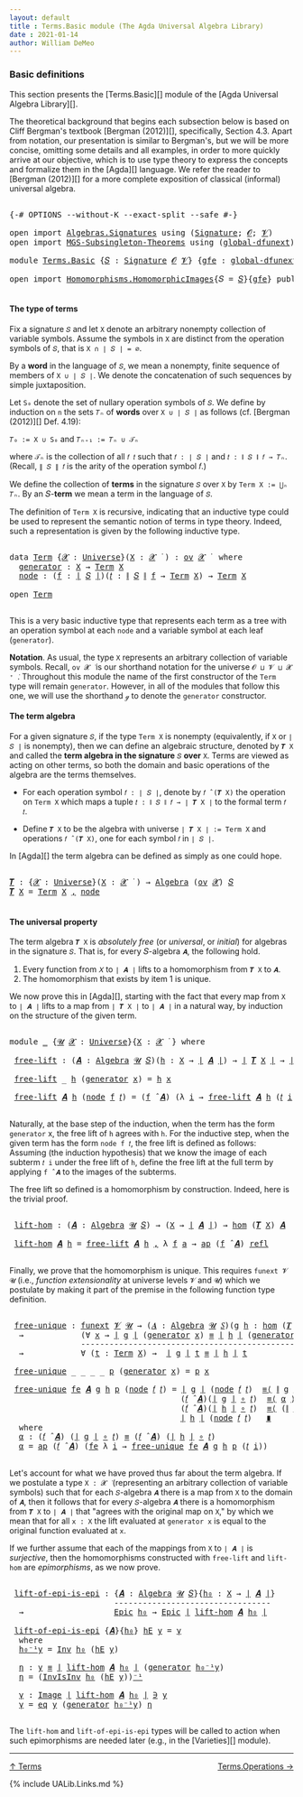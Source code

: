 ```yaml
---
layout: default
title : Terms.Basic module (The Agda Universal Algebra Library)
date : 2021-01-14
author: William DeMeo
---
```


### <a id="basic-definitions">Basic definitions</a>

This section presents the [Terms.Basic][] module of the [Agda Universal Algebra Library][].

The theoretical background that begins each subsection below is based on Cliff Bergman's textbook [Bergman (2012)][], specifically, Section 4.3.  Apart from notation, our presentation is similar to Bergman's, but we will be more concise, omitting some details and all examples, in order to more quickly arrive at our objective, which is to use type theory to express the concepts and formalize them in the [Agda][] language.  We refer the reader to [Bergman (2012)][] for a more complete exposition of classical (informal) universal algebra.

<pre class="Agda">

<a id="833" class="Symbol">{-#</a> <a id="837" class="Keyword">OPTIONS</a> <a id="845" class="Pragma">--without-K</a> <a id="857" class="Pragma">--exact-split</a> <a id="871" class="Pragma">--safe</a> <a id="878" class="Symbol">#-}</a>

<a id="883" class="Keyword">open</a> <a id="888" class="Keyword">import</a> <a id="895" href="Algebras.Signatures.html" class="Module">Algebras.Signatures</a> <a id="915" class="Keyword">using</a> <a id="921" class="Symbol">(</a><a id="922" href="Algebras.Signatures.html#1580" class="Function">Signature</a><a id="931" class="Symbol">;</a> <a id="933" href="Overture.Preliminaries.html#8157" class="Generalizable">𝓞</a><a id="934" class="Symbol">;</a> <a id="936" href="Universes.html#262" class="Generalizable">𝓥</a><a id="937" class="Symbol">)</a>
<a id="939" class="Keyword">open</a> <a id="944" class="Keyword">import</a> <a id="951" href="MGS-Subsingleton-Theorems.html" class="Module">MGS-Subsingleton-Theorems</a> <a id="977" class="Keyword">using</a> <a id="983" class="Symbol">(</a><a id="984" href="MGS-Subsingleton-Theorems.html#3468" class="Function">global-dfunext</a><a id="998" class="Symbol">)</a>

<a id="1001" class="Keyword">module</a> <a id="1008" href="Terms.Basic.html" class="Module">Terms.Basic</a> <a id="1020" class="Symbol">{</a><a id="1021" href="Terms.Basic.html#1021" class="Bound">𝑆</a> <a id="1023" class="Symbol">:</a> <a id="1025" href="Algebras.Signatures.html#1580" class="Function">Signature</a> <a id="1035" href="Overture.Preliminaries.html#8157" class="Generalizable">𝓞</a> <a id="1037" href="Universes.html#262" class="Generalizable">𝓥</a><a id="1038" class="Symbol">}</a> <a id="1040" class="Symbol">{</a><a id="1041" href="Terms.Basic.html#1041" class="Bound">gfe</a> <a id="1045" class="Symbol">:</a> <a id="1047" href="MGS-Subsingleton-Theorems.html#3468" class="Function">global-dfunext</a><a id="1061" class="Symbol">}</a> <a id="1063" class="Keyword">where</a>

<a id="1070" class="Keyword">open</a> <a id="1075" class="Keyword">import</a> <a id="1082" href="Homomorphisms.HomomorphicImages.html" class="Module">Homomorphisms.HomomorphicImages</a><a id="1113" class="Symbol">{</a><a id="1114" class="Argument">𝑆</a> <a id="1116" class="Symbol">=</a> <a id="1118" href="Terms.Basic.html#1021" class="Bound">𝑆</a><a id="1119" class="Symbol">}{</a><a id="1121" href="Terms.Basic.html#1041" class="Bound">gfe</a><a id="1124" class="Symbol">}</a> <a id="1126" class="Keyword">public</a>

</pre>

#### <a id="the-type-of-terms">The type of terms</a>

Fix a signature `𝑆` and let `X` denote an arbitrary nonempty collection of variable symbols. Assume the symbols in `X` are distinct from the operation symbols of `𝑆`, that is `X ∩ ∣ 𝑆 ∣ = ∅`.

By a **word** in the language of `𝑆`, we mean a nonempty, finite sequence of members of `X ∪ ∣ 𝑆 ∣`. We denote the concatenation of such sequences by simple juxtaposition.

Let `S₀` denote the set of nullary operation symbols of `𝑆`. We define by induction on `n` the sets `𝑇ₙ` of **words** over `X ∪ ∣ 𝑆 ∣` as follows (cf. [Bergman (2012)][] Def. 4.19):

`𝑇₀ := X ∪ S₀` and `𝑇ₙ₊₁ := 𝑇ₙ ∪ 𝒯ₙ`

where `𝒯ₙ` is the collection of all `𝑓 𝑡` such that `𝑓 : ∣ 𝑆 ∣` and `𝑡 : ∥ 𝑆 ∥ 𝑓 → 𝑇ₙ`. (Recall, `∥ 𝑆 ∥ 𝑓` is the arity of the operation symbol 𝑓.)

We define the collection of **terms** in the signature `𝑆` over `X` by `Term X := ⋃ₙ 𝑇ₙ`. By an 𝑆-**term** we mean a term in the language of `𝑆`.

The definition of `Term X` is recursive, indicating that an inductive type could be used to represent the semantic notion of terms in type theory. Indeed, such a representation is given by the following inductive type.

<pre class="Agda">

<a id="2317" class="Keyword">data</a> <a id="Term"></a><a id="2322" href="Terms.Basic.html#2322" class="Datatype">Term</a> <a id="2327" class="Symbol">{</a><a id="2328" href="Terms.Basic.html#2328" class="Bound">𝓧</a> <a id="2330" class="Symbol">:</a> <a id="2332" href="Universes.html#205" class="Function">Universe</a><a id="2340" class="Symbol">}(</a><a id="2342" href="Terms.Basic.html#2342" class="Bound">X</a> <a id="2344" class="Symbol">:</a> <a id="2346" href="Terms.Basic.html#2328" class="Bound">𝓧</a> <a id="2348" href="Universes.html#403" class="Function Operator">̇</a> <a id="2350" class="Symbol">)</a> <a id="2352" class="Symbol">:</a> <a id="2354" href="Algebras.Products.html#2262" class="Function">ov</a> <a id="2357" href="Terms.Basic.html#2328" class="Bound">𝓧</a> <a id="2359" href="Universes.html#403" class="Function Operator">̇</a>  <a id="2362" class="Keyword">where</a>
  <a id="Term.generator"></a><a id="2370" href="Terms.Basic.html#2370" class="InductiveConstructor">generator</a> <a id="2380" class="Symbol">:</a> <a id="2382" href="Terms.Basic.html#2342" class="Bound">X</a> <a id="2384" class="Symbol">→</a> <a id="2386" href="Terms.Basic.html#2322" class="Datatype">Term</a> <a id="2391" href="Terms.Basic.html#2342" class="Bound">X</a>
  <a id="Term.node"></a><a id="2395" href="Terms.Basic.html#2395" class="InductiveConstructor">node</a> <a id="2400" class="Symbol">:</a> <a id="2402" class="Symbol">(</a><a id="2403" href="Terms.Basic.html#2403" class="Bound">f</a> <a id="2405" class="Symbol">:</a> <a id="2407" href="Overture.Preliminaries.html#13759" class="Function Operator">∣</a> <a id="2409" href="Terms.Basic.html#1021" class="Bound">𝑆</a> <a id="2411" href="Overture.Preliminaries.html#13759" class="Function Operator">∣</a><a id="2412" class="Symbol">)(</a><a id="2414" href="Terms.Basic.html#2414" class="Bound">𝑡</a> <a id="2416" class="Symbol">:</a> <a id="2418" href="Overture.Preliminaries.html#13811" class="Function Operator">∥</a> <a id="2420" href="Terms.Basic.html#1021" class="Bound">𝑆</a> <a id="2422" href="Overture.Preliminaries.html#13811" class="Function Operator">∥</a> <a id="2424" href="Terms.Basic.html#2403" class="Bound">f</a> <a id="2426" class="Symbol">→</a> <a id="2428" href="Terms.Basic.html#2322" class="Datatype">Term</a> <a id="2433" href="Terms.Basic.html#2342" class="Bound">X</a><a id="2434" class="Symbol">)</a> <a id="2436" class="Symbol">→</a> <a id="2438" href="Terms.Basic.html#2322" class="Datatype">Term</a> <a id="2443" href="Terms.Basic.html#2342" class="Bound">X</a>

<a id="2446" class="Keyword">open</a> <a id="2451" href="Terms.Basic.html#2322" class="Module">Term</a>

</pre>

This is a very basic inductive type that represents each term as a tree with an operation symbol at each `node` and a variable symbol at each leaf (`generator`).


**Notation**. As usual, the type `X` represents an arbitrary collection of variable symbols. Recall, `ov 𝓧 ̇` is our shorthand notation for the universe `𝓞 ⊔ 𝓥 ⊔ 𝓧 ⁺ ̇`.  Throughout this module the name of the first constructor of the `Term` type will remain `generator`. However, in all of the modules that follow this one, we will use the shorthand `ℊ` to denote the `generator` constructor.



#### <a id="the-term-algebra">The term algebra</a>

For a given signature `𝑆`, if the type `Term X` is nonempty (equivalently, if `X` or `∣ 𝑆 ∣` is nonempty), then we can define an algebraic structure, denoted by `𝑻 X` and called the **term algebra in the signature** `𝑆` **over** `X`.  Terms are viewed as acting on other terms, so both the domain and basic operations of the algebra are the terms themselves.

* For each operation symbol `𝑓 : ∣ 𝑆 ∣`, denote by `𝑓 ̂ (𝑻 X)` the operation on `Term X` which maps a tuple `𝑡 : ∥ 𝑆 ∥ 𝑓 → ∣ 𝑻 X ∣` to the formal term `𝑓 𝑡`.

* Define `𝑻 X` to be the algebra with universe `∣ 𝑻 X ∣ := Term X` and operations `𝑓 ̂ (𝑻 X)`, one for each symbol `𝑓` in `∣ 𝑆 ∣`.

In [Agda][] the term algebra can be defined as simply as one could hope.

<pre class="Agda">

<a id="𝑻"></a><a id="3821" href="Terms.Basic.html#3821" class="Function">𝑻</a> <a id="3823" class="Symbol">:</a> <a id="3825" class="Symbol">{</a><a id="3826" href="Terms.Basic.html#3826" class="Bound">𝓧</a> <a id="3828" class="Symbol">:</a> <a id="3830" href="Universes.html#205" class="Function">Universe</a><a id="3838" class="Symbol">}(</a><a id="3840" href="Terms.Basic.html#3840" class="Bound">X</a> <a id="3842" class="Symbol">:</a> <a id="3844" href="Terms.Basic.html#3826" class="Bound">𝓧</a> <a id="3846" href="Universes.html#403" class="Function Operator">̇</a> <a id="3848" class="Symbol">)</a> <a id="3850" class="Symbol">→</a> <a id="3852" href="Algebras.Algebras.html#777" class="Function">Algebra</a> <a id="3860" class="Symbol">(</a><a id="3861" href="Algebras.Products.html#2262" class="Function">ov</a> <a id="3864" href="Terms.Basic.html#3826" class="Bound">𝓧</a><a id="3865" class="Symbol">)</a> <a id="3867" href="Terms.Basic.html#1021" class="Bound">𝑆</a>
<a id="3869" href="Terms.Basic.html#3821" class="Function">𝑻</a> <a id="3871" href="Terms.Basic.html#3871" class="Bound">X</a> <a id="3873" class="Symbol">=</a> <a id="3875" href="Terms.Basic.html#2322" class="Datatype">Term</a> <a id="3880" href="Terms.Basic.html#3871" class="Bound">X</a> <a id="3882" href="MGS-MLTT.html#2929" class="InductiveConstructor Operator">,</a> <a id="3884" href="Terms.Basic.html#2395" class="InductiveConstructor">node</a>

</pre>



#### <a id="the-universal-property">The universal property</a>

The term algebra `𝑻 X` is *absolutely free* (or *universal*, or *initial*) for algebras in the signature `𝑆`. That is, for every 𝑆-algebra `𝑨`, the following hold.

1. Every function from `𝑋` to `∣ 𝑨 ∣` lifts to a homomorphism from `𝑻 X` to `𝑨`.
2. The homomorphism that exists by item 1 is unique.

We now prove this in [Agda][], starting with the fact that every map from `X` to `∣ 𝑨 ∣` lifts to a map from `∣ 𝑻 X ∣` to `∣ 𝑨 ∣` in a natural way, by induction on the structure of the given term.

<pre class="Agda">

<a id="4480" class="Keyword">module</a> <a id="4487" href="Terms.Basic.html#4487" class="Module">_</a> <a id="4489" class="Symbol">{</a><a id="4490" href="Terms.Basic.html#4490" class="Bound">𝓤</a> <a id="4492" href="Terms.Basic.html#4492" class="Bound">𝓧</a> <a id="4494" class="Symbol">:</a> <a id="4496" href="Universes.html#205" class="Function">Universe</a><a id="4504" class="Symbol">}{</a><a id="4506" href="Terms.Basic.html#4506" class="Bound">X</a> <a id="4508" class="Symbol">:</a> <a id="4510" href="Terms.Basic.html#4492" class="Bound">𝓧</a> <a id="4512" href="Universes.html#403" class="Function Operator">̇</a> <a id="4514" class="Symbol">}</a> <a id="4516" class="Keyword">where</a>

 <a id="4524" href="Terms.Basic.html#4524" class="Function">free-lift</a> <a id="4534" class="Symbol">:</a> <a id="4536" class="Symbol">(</a><a id="4537" href="Terms.Basic.html#4537" class="Bound">𝑨</a> <a id="4539" class="Symbol">:</a> <a id="4541" href="Algebras.Algebras.html#777" class="Function">Algebra</a> <a id="4549" href="Terms.Basic.html#4490" class="Bound">𝓤</a> <a id="4551" href="Terms.Basic.html#1021" class="Bound">𝑆</a><a id="4552" class="Symbol">)(</a><a id="4554" href="Terms.Basic.html#4554" class="Bound">h</a> <a id="4556" class="Symbol">:</a> <a id="4558" href="Terms.Basic.html#4506" class="Bound">X</a> <a id="4560" class="Symbol">→</a> <a id="4562" href="Overture.Preliminaries.html#13759" class="Function Operator">∣</a> <a id="4564" href="Terms.Basic.html#4537" class="Bound">𝑨</a> <a id="4566" href="Overture.Preliminaries.html#13759" class="Function Operator">∣</a><a id="4567" class="Symbol">)</a> <a id="4569" class="Symbol">→</a> <a id="4571" href="Overture.Preliminaries.html#13759" class="Function Operator">∣</a> <a id="4573" href="Terms.Basic.html#3821" class="Function">𝑻</a> <a id="4575" href="Terms.Basic.html#4506" class="Bound">X</a> <a id="4577" href="Overture.Preliminaries.html#13759" class="Function Operator">∣</a> <a id="4579" class="Symbol">→</a> <a id="4581" href="Overture.Preliminaries.html#13759" class="Function Operator">∣</a> <a id="4583" href="Terms.Basic.html#4537" class="Bound">𝑨</a> <a id="4585" href="Overture.Preliminaries.html#13759" class="Function Operator">∣</a>

 <a id="4589" href="Terms.Basic.html#4524" class="Function">free-lift</a> <a id="4599" class="Symbol">_</a> <a id="4601" href="Terms.Basic.html#4601" class="Bound">h</a> <a id="4603" class="Symbol">(</a><a id="4604" href="Terms.Basic.html#2370" class="InductiveConstructor">generator</a> <a id="4614" href="Terms.Basic.html#4614" class="Bound">x</a><a id="4615" class="Symbol">)</a> <a id="4617" class="Symbol">=</a> <a id="4619" href="Terms.Basic.html#4601" class="Bound">h</a> <a id="4621" href="Terms.Basic.html#4614" class="Bound">x</a>

 <a id="4625" href="Terms.Basic.html#4524" class="Function">free-lift</a> <a id="4635" href="Terms.Basic.html#4635" class="Bound">𝑨</a> <a id="4637" href="Terms.Basic.html#4637" class="Bound">h</a> <a id="4639" class="Symbol">(</a><a id="4640" href="Terms.Basic.html#2395" class="InductiveConstructor">node</a> <a id="4645" href="Terms.Basic.html#4645" class="Bound">f</a> <a id="4647" href="Terms.Basic.html#4647" class="Bound">𝑡</a><a id="4648" class="Symbol">)</a> <a id="4650" class="Symbol">=</a> <a id="4652" class="Symbol">(</a><a id="4653" href="Terms.Basic.html#4645" class="Bound">f</a> <a id="4655" href="Algebras.Algebras.html#3092" class="Function Operator">̂</a> <a id="4657" href="Terms.Basic.html#4635" class="Bound">𝑨</a><a id="4658" class="Symbol">)</a> <a id="4660" class="Symbol">(λ</a> <a id="4663" href="Terms.Basic.html#4663" class="Bound">i</a> <a id="4665" class="Symbol">→</a> <a id="4667" href="Terms.Basic.html#4524" class="Function">free-lift</a> <a id="4677" href="Terms.Basic.html#4635" class="Bound">𝑨</a> <a id="4679" href="Terms.Basic.html#4637" class="Bound">h</a> <a id="4681" class="Symbol">(</a><a id="4682" href="Terms.Basic.html#4647" class="Bound">𝑡</a> <a id="4684" href="Terms.Basic.html#4663" class="Bound">i</a><a id="4685" class="Symbol">))</a>

</pre>

Naturally, at the base step of the induction, when the term has the form `generator`
x, the free lift of `h` agrees with `h`.  For the inductive step, when the
given term has the form `node f 𝑡`, the free lift is defined as
follows: Assuming (the induction hypothesis) that we know the image of each
subterm `𝑡 i` under the free lift of `h`, define the free lift at the
full term by applying `f ̂ 𝑨` to the images of the subterms.

The free lift so defined is a homomorphism by construction. Indeed, here is the trivial proof.

<pre class="Agda">

 <a id="5244" href="Terms.Basic.html#5244" class="Function">lift-hom</a> <a id="5253" class="Symbol">:</a> <a id="5255" class="Symbol">(</a><a id="5256" href="Terms.Basic.html#5256" class="Bound">𝑨</a> <a id="5258" class="Symbol">:</a> <a id="5260" href="Algebras.Algebras.html#777" class="Function">Algebra</a> <a id="5268" href="Terms.Basic.html#4490" class="Bound">𝓤</a> <a id="5270" href="Terms.Basic.html#1021" class="Bound">𝑆</a><a id="5271" class="Symbol">)</a> <a id="5273" class="Symbol">→</a> <a id="5275" class="Symbol">(</a><a id="5276" href="Terms.Basic.html#4506" class="Bound">X</a> <a id="5278" class="Symbol">→</a> <a id="5280" href="Overture.Preliminaries.html#13759" class="Function Operator">∣</a> <a id="5282" href="Terms.Basic.html#5256" class="Bound">𝑨</a> <a id="5284" href="Overture.Preliminaries.html#13759" class="Function Operator">∣</a><a id="5285" class="Symbol">)</a> <a id="5287" class="Symbol">→</a> <a id="5289" href="Homomorphisms.Basic.html#2270" class="Function">hom</a> <a id="5293" class="Symbol">(</a><a id="5294" href="Terms.Basic.html#3821" class="Function">𝑻</a> <a id="5296" href="Terms.Basic.html#4506" class="Bound">X</a><a id="5297" class="Symbol">)</a> <a id="5299" href="Terms.Basic.html#5256" class="Bound">𝑨</a>

 <a id="5303" href="Terms.Basic.html#5244" class="Function">lift-hom</a> <a id="5312" href="Terms.Basic.html#5312" class="Bound">𝑨</a> <a id="5314" href="Terms.Basic.html#5314" class="Bound">h</a> <a id="5316" class="Symbol">=</a> <a id="5318" href="Terms.Basic.html#4524" class="Function">free-lift</a> <a id="5328" href="Terms.Basic.html#5312" class="Bound">𝑨</a> <a id="5330" href="Terms.Basic.html#5314" class="Bound">h</a> <a id="5332" href="MGS-MLTT.html#2929" class="InductiveConstructor Operator">,</a> <a id="5334" class="Symbol">λ</a> <a id="5336" href="Terms.Basic.html#5336" class="Bound">f</a> <a id="5338" href="Terms.Basic.html#5338" class="Bound">a</a> <a id="5340" class="Symbol">→</a> <a id="5342" href="MGS-MLTT.html#6613" class="Function">ap</a> <a id="5345" class="Symbol">(</a><a id="5346" href="Terms.Basic.html#5336" class="Bound">f</a> <a id="5348" href="Algebras.Algebras.html#3092" class="Function Operator">̂</a> <a id="5350" href="Terms.Basic.html#5312" class="Bound">𝑨</a><a id="5351" class="Symbol">)</a> <a id="5353" href="MGS-MLTT.html#4221" class="InductiveConstructor">refl</a>

</pre>

Finally, we prove that the homomorphism is unique.  This requires `funext 𝓥 𝓤` (i.e., *function extensionality* at universe levels `𝓥` and `𝓤`) which we postulate by making it part of the premise in the following function type definition.

<pre class="Agda">

 <a id="5626" href="Terms.Basic.html#5626" class="Function">free-unique</a> <a id="5638" class="Symbol">:</a> <a id="5640" href="MGS-FunExt-from-Univalence.html#393" class="Function">funext</a> <a id="5647" href="Terms.Basic.html#1037" class="Bound">𝓥</a> <a id="5649" href="Terms.Basic.html#4490" class="Bound">𝓤</a> <a id="5651" class="Symbol">→</a> <a id="5653" class="Symbol">(</a><a id="5654" href="Terms.Basic.html#5654" class="Bound">𝑨</a> <a id="5656" class="Symbol">:</a> <a id="5658" href="Algebras.Algebras.html#777" class="Function">Algebra</a> <a id="5666" href="Terms.Basic.html#4490" class="Bound">𝓤</a> <a id="5668" href="Terms.Basic.html#1021" class="Bound">𝑆</a><a id="5669" class="Symbol">)(</a><a id="5671" href="Terms.Basic.html#5671" class="Bound">g</a> <a id="5673" href="Terms.Basic.html#5673" class="Bound">h</a> <a id="5675" class="Symbol">:</a> <a id="5677" href="Homomorphisms.Basic.html#2270" class="Function">hom</a> <a id="5681" class="Symbol">(</a><a id="5682" href="Terms.Basic.html#3821" class="Function">𝑻</a> <a id="5684" href="Terms.Basic.html#4506" class="Bound">X</a><a id="5685" class="Symbol">)</a> <a id="5687" href="Terms.Basic.html#5654" class="Bound">𝑨</a><a id="5688" class="Symbol">)</a>
  <a id="5692" class="Symbol">→</a>            <a id="5705" class="Symbol">(∀</a> <a id="5708" href="Terms.Basic.html#5708" class="Bound">x</a> <a id="5710" class="Symbol">→</a> <a id="5712" href="Overture.Preliminaries.html#13759" class="Function Operator">∣</a> <a id="5714" href="Terms.Basic.html#5671" class="Bound">g</a> <a id="5716" href="Overture.Preliminaries.html#13759" class="Function Operator">∣</a> <a id="5718" class="Symbol">(</a><a id="5719" href="Terms.Basic.html#2370" class="InductiveConstructor">generator</a> <a id="5729" href="Terms.Basic.html#5708" class="Bound">x</a><a id="5730" class="Symbol">)</a> <a id="5732" href="MGS-MLTT.html#4207" class="Datatype Operator">≡</a> <a id="5734" href="Overture.Preliminaries.html#13759" class="Function Operator">∣</a> <a id="5736" href="Terms.Basic.html#5673" class="Bound">h</a> <a id="5738" href="Overture.Preliminaries.html#13759" class="Function Operator">∣</a> <a id="5740" class="Symbol">(</a><a id="5741" href="Terms.Basic.html#2370" class="InductiveConstructor">generator</a> <a id="5751" href="Terms.Basic.html#5708" class="Bound">x</a><a id="5752" class="Symbol">))</a>
               <a id="5770" class="Comment">----------------------------------------------------</a>
  <a id="5825" class="Symbol">→</a>            <a id="5838" class="Symbol">∀</a> <a id="5840" class="Symbol">(</a><a id="5841" href="Terms.Basic.html#5841" class="Bound">t</a> <a id="5843" class="Symbol">:</a> <a id="5845" href="Terms.Basic.html#2322" class="Datatype">Term</a> <a id="5850" href="Terms.Basic.html#4506" class="Bound">X</a><a id="5851" class="Symbol">)</a> <a id="5853" class="Symbol">→</a>  <a id="5856" href="Overture.Preliminaries.html#13759" class="Function Operator">∣</a> <a id="5858" href="Terms.Basic.html#5671" class="Bound">g</a> <a id="5860" href="Overture.Preliminaries.html#13759" class="Function Operator">∣</a> <a id="5862" href="Terms.Basic.html#5841" class="Bound">t</a> <a id="5864" href="MGS-MLTT.html#4207" class="Datatype Operator">≡</a> <a id="5866" href="Overture.Preliminaries.html#13759" class="Function Operator">∣</a> <a id="5868" href="Terms.Basic.html#5673" class="Bound">h</a> <a id="5870" href="Overture.Preliminaries.html#13759" class="Function Operator">∣</a> <a id="5872" href="Terms.Basic.html#5841" class="Bound">t</a>

 <a id="5876" href="Terms.Basic.html#5626" class="Function">free-unique</a> <a id="5888" class="Symbol">_</a> <a id="5890" class="Symbol">_</a> <a id="5892" class="Symbol">_</a> <a id="5894" class="Symbol">_</a> <a id="5896" href="Terms.Basic.html#5896" class="Bound">p</a> <a id="5898" class="Symbol">(</a><a id="5899" href="Terms.Basic.html#2370" class="InductiveConstructor">generator</a> <a id="5909" href="Terms.Basic.html#5909" class="Bound">x</a><a id="5910" class="Symbol">)</a> <a id="5912" class="Symbol">=</a> <a id="5914" href="Terms.Basic.html#5896" class="Bound">p</a> <a id="5916" href="Terms.Basic.html#5909" class="Bound">x</a>

 <a id="5920" href="Terms.Basic.html#5626" class="Function">free-unique</a> <a id="5932" href="Terms.Basic.html#5932" class="Bound">fe</a> <a id="5935" href="Terms.Basic.html#5935" class="Bound">𝑨</a> <a id="5937" href="Terms.Basic.html#5937" class="Bound">g</a> <a id="5939" href="Terms.Basic.html#5939" class="Bound">h</a> <a id="5941" href="Terms.Basic.html#5941" class="Bound">p</a> <a id="5943" class="Symbol">(</a><a id="5944" href="Terms.Basic.html#2395" class="InductiveConstructor">node</a> <a id="5949" href="Terms.Basic.html#5949" class="Bound">𝑓</a> <a id="5951" href="Terms.Basic.html#5951" class="Bound">𝑡</a><a id="5952" class="Symbol">)</a> <a id="5954" class="Symbol">=</a> <a id="5956" href="Overture.Preliminaries.html#13759" class="Function Operator">∣</a> <a id="5958" href="Terms.Basic.html#5937" class="Bound">g</a> <a id="5960" href="Overture.Preliminaries.html#13759" class="Function Operator">∣</a> <a id="5962" class="Symbol">(</a><a id="5963" href="Terms.Basic.html#2395" class="InductiveConstructor">node</a> <a id="5968" href="Terms.Basic.html#5949" class="Bound">𝑓</a> <a id="5970" href="Terms.Basic.html#5951" class="Bound">𝑡</a><a id="5971" class="Symbol">)</a>  <a id="5974" href="MGS-MLTT.html#5997" class="Function Operator">≡⟨</a> <a id="5977" href="Overture.Preliminaries.html#13811" class="Function Operator">∥</a> <a id="5979" href="Terms.Basic.html#5937" class="Bound">g</a> <a id="5981" href="Overture.Preliminaries.html#13811" class="Function Operator">∥</a> <a id="5983" href="Terms.Basic.html#5949" class="Bound">𝑓</a> <a id="5985" href="Terms.Basic.html#5951" class="Bound">𝑡</a> <a id="5987" href="MGS-MLTT.html#5997" class="Function Operator">⟩</a>
                                    <a id="6025" class="Symbol">(</a><a id="6026" href="Terms.Basic.html#5949" class="Bound">𝑓</a> <a id="6028" href="Algebras.Algebras.html#3092" class="Function Operator">̂</a> <a id="6030" href="Terms.Basic.html#5935" class="Bound">𝑨</a><a id="6031" class="Symbol">)(</a><a id="6033" href="Overture.Preliminaries.html#13759" class="Function Operator">∣</a> <a id="6035" href="Terms.Basic.html#5937" class="Bound">g</a> <a id="6037" href="Overture.Preliminaries.html#13759" class="Function Operator">∣</a> <a id="6039" href="MGS-MLTT.html#3813" class="Function Operator">∘</a> <a id="6041" href="Terms.Basic.html#5951" class="Bound">𝑡</a><a id="6042" class="Symbol">)</a>  <a id="6045" href="MGS-MLTT.html#5997" class="Function Operator">≡⟨</a> <a id="6048" href="Terms.Basic.html#6194" class="Function">α</a> <a id="6050" href="MGS-MLTT.html#5997" class="Function Operator">⟩</a>
                                    <a id="6088" class="Symbol">(</a><a id="6089" href="Terms.Basic.html#5949" class="Bound">𝑓</a> <a id="6091" href="Algebras.Algebras.html#3092" class="Function Operator">̂</a> <a id="6093" href="Terms.Basic.html#5935" class="Bound">𝑨</a><a id="6094" class="Symbol">)(</a><a id="6096" href="Overture.Preliminaries.html#13759" class="Function Operator">∣</a> <a id="6098" href="Terms.Basic.html#5939" class="Bound">h</a> <a id="6100" href="Overture.Preliminaries.html#13759" class="Function Operator">∣</a> <a id="6102" href="MGS-MLTT.html#3813" class="Function Operator">∘</a> <a id="6104" href="Terms.Basic.html#5951" class="Bound">𝑡</a><a id="6105" class="Symbol">)</a>  <a id="6108" href="MGS-MLTT.html#5997" class="Function Operator">≡⟨</a> <a id="6111" class="Symbol">(</a><a id="6112" href="Overture.Preliminaries.html#13811" class="Function Operator">∥</a> <a id="6114" href="Terms.Basic.html#5939" class="Bound">h</a> <a id="6116" href="Overture.Preliminaries.html#13811" class="Function Operator">∥</a> <a id="6118" href="Terms.Basic.html#5949" class="Bound">𝑓</a> <a id="6120" href="Terms.Basic.html#5951" class="Bound">𝑡</a><a id="6121" class="Symbol">)</a><a id="6122" href="MGS-MLTT.html#6125" class="Function Operator">⁻¹</a> <a id="6125" href="MGS-MLTT.html#5997" class="Function Operator">⟩</a>
                                    <a id="6163" href="Overture.Preliminaries.html#13759" class="Function Operator">∣</a> <a id="6165" href="Terms.Basic.html#5939" class="Bound">h</a> <a id="6167" href="Overture.Preliminaries.html#13759" class="Function Operator">∣</a> <a id="6169" class="Symbol">(</a><a id="6170" href="Terms.Basic.html#2395" class="InductiveConstructor">node</a> <a id="6175" href="Terms.Basic.html#5949" class="Bound">𝑓</a> <a id="6177" href="Terms.Basic.html#5951" class="Bound">𝑡</a><a id="6178" class="Symbol">)</a>   <a id="6182" href="MGS-MLTT.html#6079" class="Function Operator">∎</a>
  <a id="6186" class="Keyword">where</a>
  <a id="6194" href="Terms.Basic.html#6194" class="Function">α</a> <a id="6196" class="Symbol">:</a> <a id="6198" class="Symbol">(</a><a id="6199" href="Terms.Basic.html#5949" class="Bound">𝑓</a> <a id="6201" href="Algebras.Algebras.html#3092" class="Function Operator">̂</a> <a id="6203" href="Terms.Basic.html#5935" class="Bound">𝑨</a><a id="6204" class="Symbol">)</a> <a id="6206" class="Symbol">(</a><a id="6207" href="Overture.Preliminaries.html#13759" class="Function Operator">∣</a> <a id="6209" href="Terms.Basic.html#5937" class="Bound">g</a> <a id="6211" href="Overture.Preliminaries.html#13759" class="Function Operator">∣</a> <a id="6213" href="MGS-MLTT.html#3813" class="Function Operator">∘</a> <a id="6215" href="Terms.Basic.html#5951" class="Bound">𝑡</a><a id="6216" class="Symbol">)</a> <a id="6218" href="MGS-MLTT.html#4207" class="Datatype Operator">≡</a> <a id="6220" class="Symbol">(</a><a id="6221" href="Terms.Basic.html#5949" class="Bound">𝑓</a> <a id="6223" href="Algebras.Algebras.html#3092" class="Function Operator">̂</a> <a id="6225" href="Terms.Basic.html#5935" class="Bound">𝑨</a><a id="6226" class="Symbol">)</a> <a id="6228" class="Symbol">(</a><a id="6229" href="Overture.Preliminaries.html#13759" class="Function Operator">∣</a> <a id="6231" href="Terms.Basic.html#5939" class="Bound">h</a> <a id="6233" href="Overture.Preliminaries.html#13759" class="Function Operator">∣</a> <a id="6235" href="MGS-MLTT.html#3813" class="Function Operator">∘</a> <a id="6237" href="Terms.Basic.html#5951" class="Bound">𝑡</a><a id="6238" class="Symbol">)</a>
  <a id="6242" href="Terms.Basic.html#6194" class="Function">α</a> <a id="6244" class="Symbol">=</a> <a id="6246" href="MGS-MLTT.html#6613" class="Function">ap</a> <a id="6249" class="Symbol">(</a><a id="6250" href="Terms.Basic.html#5949" class="Bound">𝑓</a> <a id="6252" href="Algebras.Algebras.html#3092" class="Function Operator">̂</a> <a id="6254" href="Terms.Basic.html#5935" class="Bound">𝑨</a><a id="6255" class="Symbol">)</a> <a id="6257" class="Symbol">(</a><a id="6258" href="Terms.Basic.html#5932" class="Bound">fe</a> <a id="6261" class="Symbol">λ</a> <a id="6263" href="Terms.Basic.html#6263" class="Bound">i</a> <a id="6265" class="Symbol">→</a> <a id="6267" href="Terms.Basic.html#5626" class="Function">free-unique</a> <a id="6279" href="Terms.Basic.html#5932" class="Bound">fe</a> <a id="6282" href="Terms.Basic.html#5935" class="Bound">𝑨</a> <a id="6284" href="Terms.Basic.html#5937" class="Bound">g</a> <a id="6286" href="Terms.Basic.html#5939" class="Bound">h</a> <a id="6288" href="Terms.Basic.html#5941" class="Bound">p</a> <a id="6290" class="Symbol">(</a><a id="6291" href="Terms.Basic.html#5951" class="Bound">𝑡</a> <a id="6293" href="Terms.Basic.html#6263" class="Bound">i</a><a id="6294" class="Symbol">))</a>

</pre>

Let's account for what we have proved thus far about the term algebra.  If we postulate a type `X : 𝓧 ̇` (representing an arbitrary collection of variable symbols) such that for each `𝑆`-algebra `𝑨` there is a map from `X` to the domain of `𝑨`, then it follows that for every `𝑆`-algebra `𝑨` there is a homomorphism from `𝑻 X` to `∣ 𝑨 ∣` that "agrees with the original map on `X`," by which we mean that for all `x : X` the lift evaluated at `generator x` is equal to the original function evaluated at `x`.

If we further assume that each of the mappings from `X` to `∣ 𝑨 ∣` is *surjective*, then the homomorphisms constructed with `free-lift` and `lift-hom` are *epimorphisms*, as we now prove.

<pre class="Agda">

 <a id="7023" href="Terms.Basic.html#7023" class="Function">lift-of-epi-is-epi</a> <a id="7042" class="Symbol">:</a> <a id="7044" class="Symbol">{</a><a id="7045" href="Terms.Basic.html#7045" class="Bound">𝑨</a> <a id="7047" class="Symbol">:</a> <a id="7049" href="Algebras.Algebras.html#777" class="Function">Algebra</a> <a id="7057" href="Terms.Basic.html#4490" class="Bound">𝓤</a> <a id="7059" href="Terms.Basic.html#1021" class="Bound">𝑆</a><a id="7060" class="Symbol">}{</a><a id="7062" href="Terms.Basic.html#7062" class="Bound">h₀</a> <a id="7065" class="Symbol">:</a> <a id="7067" href="Terms.Basic.html#4506" class="Bound">X</a> <a id="7069" class="Symbol">→</a> <a id="7071" href="Overture.Preliminaries.html#13759" class="Function Operator">∣</a> <a id="7073" href="Terms.Basic.html#7045" class="Bound">𝑨</a> <a id="7075" href="Overture.Preliminaries.html#13759" class="Function Operator">∣</a><a id="7076" class="Symbol">}</a>
                      <a id="7100" class="Comment">---------------------------------</a>
  <a id="7136" class="Symbol">→</a>                   <a id="7156" href="Overture.Inverses.html#2015" class="Function">Epic</a> <a id="7161" href="Terms.Basic.html#7062" class="Bound">h₀</a> <a id="7164" class="Symbol">→</a> <a id="7166" href="Overture.Inverses.html#2015" class="Function">Epic</a> <a id="7171" href="Overture.Preliminaries.html#13759" class="Function Operator">∣</a> <a id="7173" href="Terms.Basic.html#5244" class="Function">lift-hom</a> <a id="7182" href="Terms.Basic.html#7045" class="Bound">𝑨</a> <a id="7184" href="Terms.Basic.html#7062" class="Bound">h₀</a> <a id="7187" href="Overture.Preliminaries.html#13759" class="Function Operator">∣</a>

 <a id="7191" href="Terms.Basic.html#7023" class="Function">lift-of-epi-is-epi</a> <a id="7210" class="Symbol">{</a><a id="7211" href="Terms.Basic.html#7211" class="Bound">𝑨</a><a id="7212" class="Symbol">}{</a><a id="7214" href="Terms.Basic.html#7214" class="Bound">h₀</a><a id="7216" class="Symbol">}</a> <a id="7218" href="Terms.Basic.html#7218" class="Bound">hE</a> <a id="7221" href="Terms.Basic.html#7221" class="Bound">y</a> <a id="7223" class="Symbol">=</a> <a id="7225" href="Terms.Basic.html#7338" class="Function">γ</a>
  <a id="7229" class="Keyword">where</a>
  <a id="7237" href="Terms.Basic.html#7237" class="Function">h₀⁻¹y</a> <a id="7243" class="Symbol">=</a> <a id="7245" href="Overture.Inverses.html#1498" class="Function">Inv</a> <a id="7249" href="Terms.Basic.html#7214" class="Bound">h₀</a> <a id="7252" class="Symbol">(</a><a id="7253" href="Terms.Basic.html#7218" class="Bound">hE</a> <a id="7256" href="Terms.Basic.html#7221" class="Bound">y</a><a id="7257" class="Symbol">)</a>

  <a id="7262" href="Terms.Basic.html#7262" class="Function">η</a> <a id="7264" class="Symbol">:</a> <a id="7266" href="Terms.Basic.html#7221" class="Bound">y</a> <a id="7268" href="MGS-MLTT.html#4207" class="Datatype Operator">≡</a> <a id="7270" href="Overture.Preliminaries.html#13759" class="Function Operator">∣</a> <a id="7272" href="Terms.Basic.html#5244" class="Function">lift-hom</a> <a id="7281" href="Terms.Basic.html#7211" class="Bound">𝑨</a> <a id="7283" href="Terms.Basic.html#7214" class="Bound">h₀</a> <a id="7286" href="Overture.Preliminaries.html#13759" class="Function Operator">∣</a> <a id="7288" class="Symbol">(</a><a id="7289" href="Terms.Basic.html#2370" class="InductiveConstructor">generator</a> <a id="7299" href="Terms.Basic.html#7237" class="Function">h₀⁻¹y</a><a id="7304" class="Symbol">)</a>
  <a id="7308" href="Terms.Basic.html#7262" class="Function">η</a> <a id="7310" class="Symbol">=</a> <a id="7312" class="Symbol">(</a><a id="7313" href="Overture.Inverses.html#1690" class="Function">InvIsInv</a> <a id="7322" href="Terms.Basic.html#7214" class="Bound">h₀</a> <a id="7325" class="Symbol">(</a><a id="7326" href="Terms.Basic.html#7218" class="Bound">hE</a> <a id="7329" href="Terms.Basic.html#7221" class="Bound">y</a><a id="7330" class="Symbol">))</a><a id="7332" href="MGS-MLTT.html#6125" class="Function Operator">⁻¹</a>

  <a id="7338" href="Terms.Basic.html#7338" class="Function">γ</a> <a id="7340" class="Symbol">:</a> <a id="7342" href="Overture.Inverses.html#674" class="Datatype Operator">Image</a> <a id="7348" href="Overture.Preliminaries.html#13759" class="Function Operator">∣</a> <a id="7350" href="Terms.Basic.html#5244" class="Function">lift-hom</a> <a id="7359" href="Terms.Basic.html#7211" class="Bound">𝑨</a> <a id="7361" href="Terms.Basic.html#7214" class="Bound">h₀</a> <a id="7364" href="Overture.Preliminaries.html#13759" class="Function Operator">∣</a> <a id="7366" href="Overture.Inverses.html#674" class="Datatype Operator">∋</a> <a id="7368" href="Terms.Basic.html#7221" class="Bound">y</a>
  <a id="7372" href="Terms.Basic.html#7338" class="Function">γ</a> <a id="7374" class="Symbol">=</a> <a id="7376" href="Overture.Inverses.html#750" class="InductiveConstructor">eq</a> <a id="7379" href="Terms.Basic.html#7221" class="Bound">y</a> <a id="7381" class="Symbol">(</a><a id="7382" href="Terms.Basic.html#2370" class="InductiveConstructor">generator</a> <a id="7392" href="Terms.Basic.html#7237" class="Function">h₀⁻¹y</a><a id="7397" class="Symbol">)</a> <a id="7399" href="Terms.Basic.html#7262" class="Function">η</a>

</pre>

The `lift-hom` and `lift-of-epi-is-epi` types will be called to action when such epimorphisms are needed later (e.g., in the [Varieties][] module).


--------------------------------------

<p></p>

[↑ Terms](Terms.html)
<span style="float:right;">[Terms.Operations →](Terms.Operations.html)</span>

{% include UALib.Links.md %}
